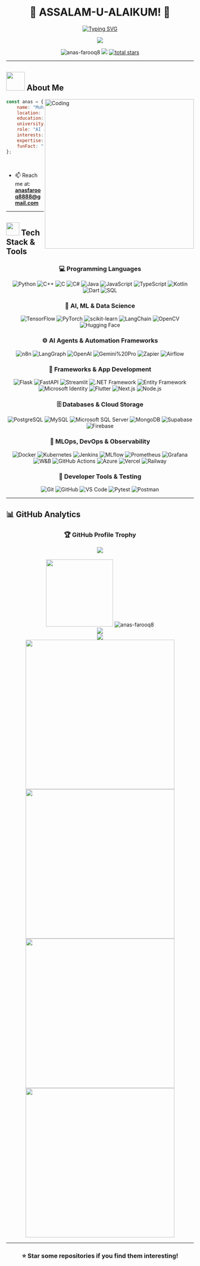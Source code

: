 # <div align="center">🌟 ASSALAM-U-ALAIKUM! 🌟</div>

<div align="center">
  
[![Typing SVG](https://readme-typing-svg.herokuapp.com?font=Fira+Code&size=35&duration=3000&pause=1000&color=00D9FF&center=true&vCenter=true&width=800&height=70&lines=I'm+Muhammad+Anas+Farooq;Computer+Science+Graduate;AI+%26+Automation+Engineer;Machine+Learning+Enthusiast)](https://git.io/typing-svg)

</div>

<div align="center">
  <img src="https://capsule-render.vercel.app/api?type=waving&color=gradient&customColorList=6,11,20&height=180&section=header&text=Welcome%20to%20my%20Profile&fontSize=42&fontColor=fff&animation=twinkling&fontAlignY=32"/>
</div>

<p align="center">
  <img src="https://komarev.com/ghpvc/?username=anas-farooq8&label=Profile%20views&color=0e75b6&style=for-the-badge" alt="anas-farooq8" />
  <img src="https://img.shields.io/github/followers/anas-farooq8?logo=github&style=for-the-badge&color=0e75b6&labelColor=black"/>
  <a href="https://github.com/anas-farooq8?tab=repositories&sort=stargazers">
    <img alt="total stars" title="Total stars on GitHub" src="https://custom-icon-badges.herokuapp.com/badge/dynamic/json?logo=star&color=55960c&labelColor=488207&label=Stars&style=for-the-badge&query=%24.stars&url=https://api.github-star-counter.workers.dev/user/anas-farooq8"/>
  </a>
</p>

---

## <img src="https://media.giphy.com/media/VgCDAzcKvsR6OM0uWg/giphy.gif" width="50"> About Me

<img align="right" alt="Coding" width="400" src="https://media.giphy.com/media/qgQUggAC3Pfv687qPC/giphy.gif">

```javascript
const anas = {
    name: "Muhammad Anas Farooq",
    location: "Wah Cantt, Pakistan 🇵🇰",
    education: "BS Computer Science Graduate (CGPA: 3.6/4)",
    university: "National University of Computer and Emerging Sciences",
    role: "AI & Automation Engineer",
    interests: ["Artificial Intelligence", "Automation", "Computer Vision"],
    expertise: ["MLOps", "Deep Learning", "Computer Vision", "GenAI"],
    funFact: "I turn data into insights and automate the impossible! 🚀"
};
```

<br>

- 📫 Reach me at: **anasfarooq8888@gmail.com**
  
---

## <img src="https://media.giphy.com/media/iY8CRBdQXODJSCERIr/giphy.gif" width="35"> Tech Stack & Tools

<div align="center">

### 💻 Programming Languages
![Python](https://img.shields.io/badge/Python-3776AB?style=for-the-badge&logo=python&logoColor=white)
![C++](https://img.shields.io/badge/C%2B%2B-00599C?style=for-the-badge&logo=c%2B%2B&logoColor=white)
![C](https://img.shields.io/badge/C-00599C?style=for-the-badge&logo=c&logoColor=white)
![C#](https://img.shields.io/badge/C%23-239120?style=for-the-badge&logo=c-sharp&logoColor=white)
![Java](https://img.shields.io/badge/Java-ED8B00?style=for-the-badge&logo=java&logoColor=white)
![JavaScript](https://img.shields.io/badge/JavaScript-F7DF1E?style=for-the-badge&logo=javascript&logoColor=black)
![TypeScript](https://img.shields.io/badge/TypeScript-3178C6?style=for-the-badge&logo=typescript&logoColor=white)
![Kotlin](https://img.shields.io/badge/Kotlin-0095D5?style=for-the-badge&logo=kotlin&logoColor=white)
![Dart](https://img.shields.io/badge/Dart-0175C2?style=for-the-badge&logo=dart&logoColor=white)
![SQL](https://img.shields.io/badge/SQL-4479A1?style=for-the-badge&logo=sql&logoColor=white)

### 🧠 AI, ML & Data Science
![TensorFlow](https://img.shields.io/badge/TensorFlow-FF6F00?style=for-the-badge&logo=tensorflow&logoColor=white)
![PyTorch](https://img.shields.io/badge/PyTorch-EE4C2C?style=for-the-badge&logo=pytorch&logoColor=white)
![scikit-learn](https://img.shields.io/badge/scikit--learn-F7931E?style=for-the-badge&logo=scikit-learn&logoColor=white)
![LangChain](https://img.shields.io/badge/LangChain-00A67E?style=for-the-badge&logoColor=white)
![OpenCV](https://img.shields.io/badge/OpenCV-27338e?style=for-the-badge&logo=OpenCV&logoColor=white)
![Hugging Face](https://img.shields.io/badge/🤗%20Hugging%20Face-FFD21E?style=for-the-badge&logoColor=black)

### ⚙️ AI Agents & Automation Frameworks
![n8n](https://img.shields.io/badge/n8n-EA4B71?style=for-the-badge&logo=n8n&logoColor=white)
![LangGraph](https://img.shields.io/badge/LangGraph-0078D7?style=for-the-badge&logoColor=white)
![OpenAI](https://img.shields.io/badge/OpenAI-412991?style=for-the-badge&logo=openai&logoColor=white)
![Gemini%20Pro](https://img.shields.io/badge/Gemini%20Pro-4285F4?style=for-the-badge&logo=google&logoColor=white)
![Zapier](https://img.shields.io/badge/Zapier-FF4A00?style=for-the-badge&logo=zapier&logoColor=white)
![Airflow](https://img.shields.io/badge/Apache%20Airflow-017CEE?style=for-the-badge&logo=apache-airflow&logoColor=white)

### 🚀 Frameworks & App Development
![Flask](https://img.shields.io/badge/Flask-000000?style=for-the-badge&logo=flask&logoColor=white)
![FastAPI](https://img.shields.io/badge/FastAPI-005571?style=for-the-badge&logo=fastapi)
![Streamlit](https://img.shields.io/badge/Streamlit-FF4B4B?style=for-the-badge&logo=Streamlit&logoColor=white)
![.NET Framework](https://img.shields.io/badge/.NET-5C2D91?style=for-the-badge&logo=.net&logoColor=white)
![Entity Framework](https://img.shields.io/badge/Entity%20Framework-68217A?style=for-the-badge&logo=.net&logoColor=white)
![Microsoft Identity](https://img.shields.io/badge/Microsoft%20Identity-0078D4?style=for-the-badge&logo=microsoft&logoColor=white)
![Flutter](https://img.shields.io/badge/Flutter-02569B?style=for-the-badge&logo=flutter&logoColor=white)
![Next.js](https://img.shields.io/badge/Next.js-000000?style=for-the-badge&logo=nextdotjs&logoColor=white)
![Node.js](https://img.shields.io/badge/Node.js-339933?style=for-the-badge&logo=nodedotjs&logoColor=white)

### 🗄️ Databases & Cloud Storage
![PostgreSQL](https://img.shields.io/badge/PostgreSQL-316192?style=for-the-badge&logo=postgresql&logoColor=white)
![MySQL](https://img.shields.io/badge/MySQL-00000F?style=for-the-badge&logo=mysql&logoColor=white)
![Microsoft SQL Server](https://img.shields.io/badge/Microsoft%20SQL%20Server-CC2927?style=for-the-badge&logo=microsoft%20sql%20server&logoColor=white)
![MongoDB](https://img.shields.io/badge/MongoDB-4EA94B?style=for-the-badge&logo=mongodb&logoColor=white)
![Supabase](https://img.shields.io/badge/Supabase-3FCF8E?style=for-the-badge&logo=supabase&logoColor=white)
![Firebase](https://img.shields.io/badge/Firebase-FFCA28?style=for-the-badge&logo=firebase&logoColor=black)

### 🧩 MLOps, DevOps & Observability
![Docker](https://img.shields.io/badge/Docker-2496ED?style=for-the-badge&logo=docker&logoColor=white)
![Kubernetes](https://img.shields.io/badge/Kubernetes-326CE5?style=for-the-badge&logo=kubernetes&logoColor=white)
![Jenkins](https://img.shields.io/badge/Jenkins-D24939?style=for-the-badge&logo=Jenkins&logoColor=white)
![MLflow](https://img.shields.io/badge/MLflow-0194E2?style=for-the-badge&logo=mlflow&logoColor=white)
![Prometheus](https://img.shields.io/badge/Prometheus-E6522C?style=for-the-badge&logo=prometheus&logoColor=white)
![Grafana](https://img.shields.io/badge/Grafana-F46800?style=for-the-badge&logo=grafana&logoColor=white)
![W&B](https://img.shields.io/badge/Weights%20%26%20Biases-FFBE00?style=for-the-badge&logo=weightsandbiases&logoColor=black)
![GitHub Actions](https://img.shields.io/badge/GitHub%20Actions-2088FF?style=for-the-badge&logo=githubactions&logoColor=white)
![Azure](https://img.shields.io/badge/Azure-0089D0?style=for-the-badge&logo=microsoft-azure&logoColor=white)
![Vercel](https://img.shields.io/badge/Vercel-000000?style=for-the-badge&logo=vercel&logoColor=white)
![Railway](https://img.shields.io/badge/Railway-0B0D0E?style=for-the-badge&logo=railway&logoColor=white)

### 🧰 Developer Tools & Testing
![Git](https://img.shields.io/badge/Git-F05032?style=for-the-badge&logo=git&logoColor=white)
![GitHub](https://img.shields.io/badge/GitHub-181717?style=for-the-badge&logo=github&logoColor=white)
![VS Code](https://img.shields.io/badge/VS%20Code-0078D7?style=for-the-badge&logo=visual-studio-code&logoColor=white)
![Pytest](https://img.shields.io/badge/Pytest-0A9EDC?style=for-the-badge&logo=pytest&logoColor=white)
![Postman](https://img.shields.io/badge/Postman-FF6C37?style=for-the-badge&logo=postman&logoColor=white)

</div>

---

## 📊 GitHub Analytics

<div align="center">
  <h3>🏆 GitHub Profile Trophy</h3>
  <img src="https://github-profile-trophy.vercel.app/?username=anas-farooq8&theme=radical&no-frame=false&no-bg=false&margin-w=4&row=1"/>
</div>

<br>

<div align="center">
  <img height="180em" src="https://github-readme-stats.vercel.app/api?username=anas-farooq8&show_icons=true&theme=radical&include_all_commits=true&count_private=true"/>
  <img src="https://github-readme-streak-stats.herokuapp.com/?user=anas-farooq8&theme=radical" alt="anas-farooq8" />
</div>

<div align="center">
  <img src="https://github-readme-activity-graph.vercel.app/graph?username=anas-farooq8&theme=radical&bg_color=0d1117&color=5BCDEC&line=5BCDEC&point=FFFFFF&area=true&hide_border=true"/>
</div>

<div align="center">
  <img src="http://github-profile-summary-cards.vercel.app/api/cards/profile-details?username=anas-farooq8&theme=radical"/>
</div>

<div align="center">
  <img src="http://github-profile-summary-cards.vercel.app/api/cards/repos-per-language?username=anas-farooq8&theme=radical" width="400"/>
  <img src="http://github-profile-summary-cards.vercel.app/api/cards/most-commit-language?username=anas-farooq8&theme=radical" width="400"/>
</div>

<div align="center">
  <img src="http://github-profile-summary-cards.vercel.app/api/cards/stats?username=anas-farooq8&theme=radical" width="400"/>
  <img src="http://github-profile-summary-cards.vercel.app/api/cards/productive-time?username=anas-farooq8&theme=radical&utcOffset=5" width="400"/>
</div>

---

<div align="center">
  
### ⭐ Star some repositories if you find them interesting!
